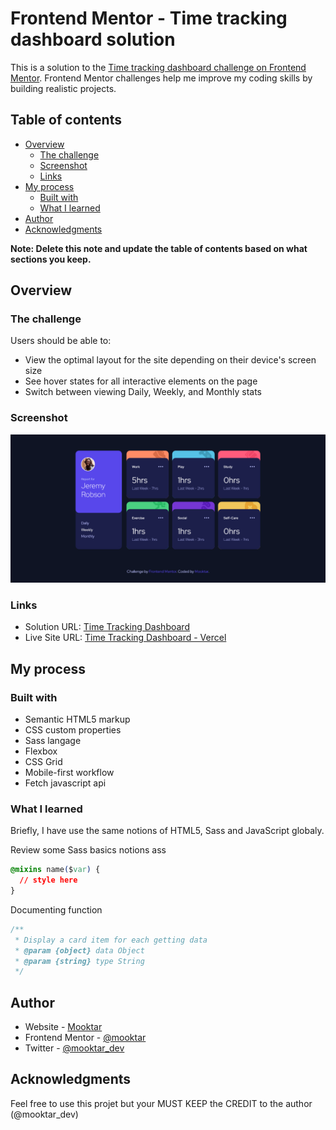 # Frontend Mentor - Time tracking dashboard solution

This is a solution to the [Time tracking dashboard challenge on Frontend Mentor](https://www.frontendmentor.io/challenges/time-tracking-dashboard-UIQ7167Jw). Frontend Mentor challenges help me improve my coding skills by building realistic projects. 

## Table of contents

- [Overview](#overview)
  - [The challenge](#the-challenge)
  - [Screenshot](#screenshot)
  - [Links](#links)
- [My process](#my-process)
  - [Built with](#built-with)
  - [What I learned](#what-i-learned)
- [Author](#author)
- [Acknowledgments](#acknowledgments)

**Note: Delete this note and update the table of contents based on what sections you keep.**



## Overview

### The challenge

Users should be able to:

- View the optimal layout for the site depending on their device's screen size
- See hover states for all interactive elements on the page
- Switch between viewing Daily, Weekly, and Monthly stats

### Screenshot

![](./screenshot.png)

### Links

- Solution URL: [Time Tracking Dashboard](https://github.com/hoytima/time-traching.git)
- Live Site URL: [Time Tracking Dashboard - Vercel](https://time-tracking-dashboard-delta.vercel.app/)



## My process

### Built with

- Semantic HTML5 markup
- CSS custom properties
- Sass langage
- Flexbox
- CSS Grid
- Mobile-first workflow
- Fetch javascript api

### What I learned

Briefly, I have use the same notions of HTML5, Sass and JavaScript globaly.

Review some Sass basics notions ass

```css
@mixins name($var) {
  // style here
}
```

Documenting function

```js
/**
 * Display a card item for each getting data
 * @param {object} data Object
 * @param {string} type String
 */
```



## Author

- Website - [Mooktar](https://www.mooktar.github.io)
- Frontend Mentor - [@mooktar](https://www.frontendmentor.io/profile/yourusername)
- Twitter - [@mooktar_dev](https://www.twitter.com/mooktar)



## Acknowledgments

Feel free to use this projet but your MUST KEEP the CREDIT to the author (@mooktar_dev)
